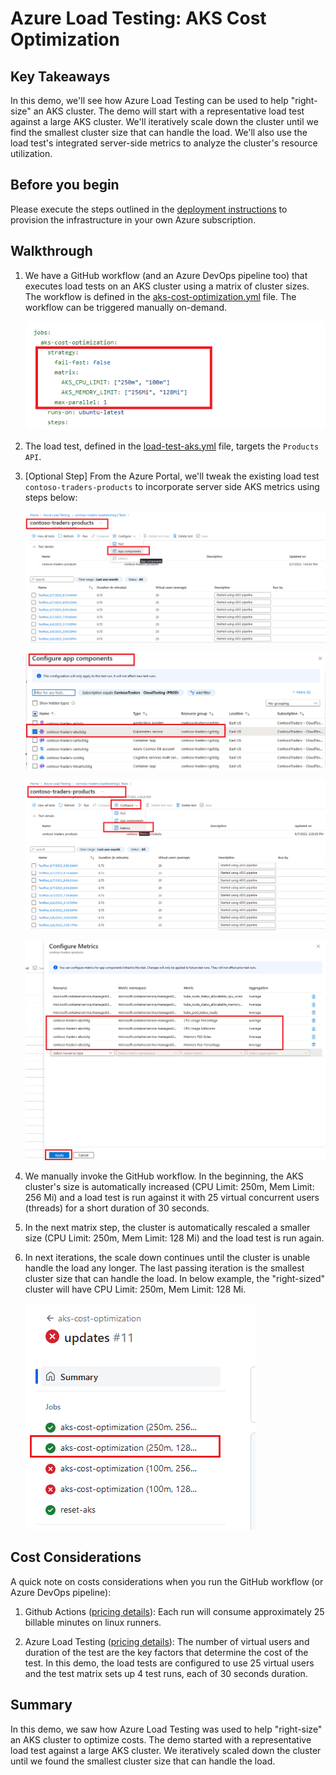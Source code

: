 # Azure Load Testing: AKS Cost Optimization

## Key Takeaways

In this demo, we'll see how Azure Load Testing can be used to help "right-size" an AKS cluster. The demo will start with a representative load test against a large AKS cluster. We'll iteratively scale down the cluster until we find the smallest cluster size that can handle the load. We'll also use the load test's integrated server-side metrics to analyze the cluster's resource utilization.

## Before you begin

Please execute the steps outlined in the [deployment instructions](../../docs/deployment-instructions.md) to provision the infrastructure in your own Azure subscription.

## Walkthrough

1. We have a GitHub workflow (and an Azure DevOps pipeline too) that executes load tests on an AKS cluster using a matrix of cluster sizes. The workflow is defined in the [aks-cost-optimization.yml](../../.github/workflows/aks-cost-optimization.yml) file. The workflow can be triggered manually on-demand.

   ![aks cost optimization](./media/aks-cost-optimization-0.png)


2. The load test, defined in the [load-test-aks.yml](../../.github/workflows/load-test-aks.yml) file, targets the `Products API`.

3. [Optional Step] From the Azure Portal, we'll tweak the existing load test `contoso-traders-products` to incorporate server side AKS metrics using steps below:

   ![aks cost optimization](./media/aks-cost-optimization-1.png)

   ![aks cost optimization](./media/aks-cost-optimization-2.png)

   ![aks cost optimization](./media/aks-cost-optimization-3.png)

   ![aks cost optimization](./media/aks-cost-optimization-4.png)

4. We manually invoke the GitHub workflow. In the beginning, the AKS cluster's size is automatically increased (CPU Limit: 250m, Mem Limit: 256 Mi) and a load test is run against it with 25 virtual concurrent users (threads) for a short duration of 30 seconds.

5. In the next matrix step, the cluster is automatically rescaled a smaller size (CPU Limit: 250m, Mem Limit: 128 Mi) and the load test is run again.

6. In next iterations, the scale down continues until the cluster is unable handle the load any longer. The last passing iteration is the smallest cluster size that can handle the load. In below example, the "right-sized" cluster will have CPU Limit: 250m, Mem Limit: 128 Mi.

   ![aks cost optimization](./media/aks-cost-optimization-5.png)

## Cost Considerations

A quick note on costs considerations when you run the GitHub workflow (or Azure DevOps pipeline):

1. Github Actions ([pricing details](https://docs.github.com/en/billing/managing-billing-for-github-actions/about-billing-for-github-actions#included-storage-and-minutes)): Each run will consume approximately 25 billable minutes on linux runners.

2. Azure Load Testing ([pricing details](https://azure.microsoft.com/pricing/details/load-testing/)): The number of virtual users and duration of the test are the key factors that determine the cost of the test. In this demo, the load tests are configured to use 25 virtual users and the test matrix sets up 4 test runs, each of 30 seconds duration.

## Summary

In this demo, we saw how Azure Load Testing was used to help "right-size" an AKS cluster to optimize costs. The demo started with a representative load test against a large AKS cluster. We iteratively scaled down the cluster until we found the smallest cluster size that can handle the load.
